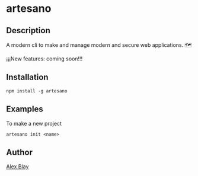 # artesano

## Description

A modern cli to make and manage modern and secure web applications. 🗺️

¡¡¡New features: coming soon!!!

## Installation 

``` cli
npm install -g artesano
```

## Examples

To make a new project
``` cli
artesano init <name>
```

## Author

[Alex Blay](https://github.com/AlexBlayE)